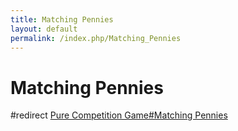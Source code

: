 ```yaml
---
title: Matching Pennies
layout: default
permalink: /index.php/Matching_Pennies
---
```


# Matching Pennies

#redirect [Pure Competition Game#Matching Pennies](Pure_Competition_Game#Matching_Pennies)